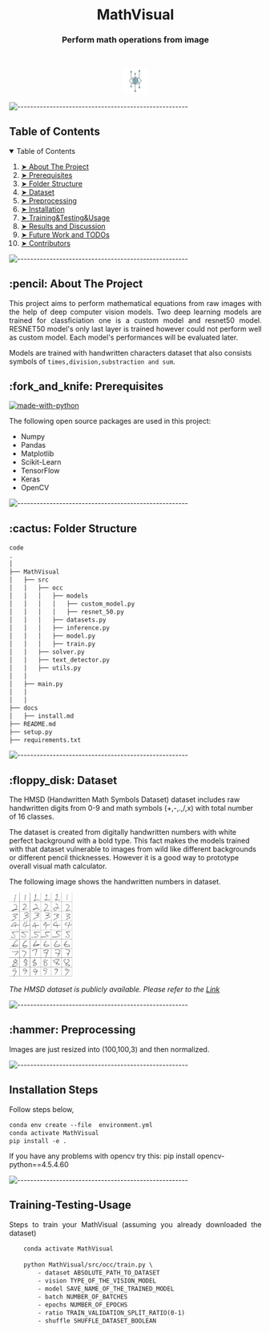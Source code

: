 
<h1 align="center"> MathVisual </h1>
<h3 align="center"> Perform math operations from image </h3>  

</br>

<p align="center"> 
  <img src="docs/ai_eyes.jpg" alt="Sample signal" width="10%" height="10%">
</p>

![-----------------------------------------------------](https://raw.githubusercontent.com/andreasbm/readme/master/assets/lines/colored.png)

<!-- TABLE OF CONTENTS -->
<h2 id="table-of-contents"> Table of Contents</h2>

<details open="open">
  <summary>Table of Contents</summary>
  <ol>
    <li><a href="#about-the-project"> ➤ About The Project</a></li>
    <li><a href="#prerequisites"> ➤ Prerequisites</a></li>
    <li><a href="#folder-structure"> ➤ Folder Structure</a></li>
    <li><a href="#dataset"> ➤ Dataset</a></li>
    <li><a href="#preprocessing"> ➤ Preprocessing</a></li>
    <li><a href="#install"> ➤ Installation</a></li>
    <li><a href="#training-testing"> ➤ Training&Testing&Usage</a></li>
    <li><a href="#results-and-discussion"> ➤ Results and Discussion</a></li>
    <li><a href="#future"> ➤ Future Work and TODOs</a></li>
    <li><a href="#contributors"> ➤ Contributors</a></li>
  </ol>
</details>

![-----------------------------------------------------](https://raw.githubusercontent.com/andreasbm/readme/master/assets/lines/rainbow.png)

<!-- ABOUT THE PROJECT -->
<h2 id="about-the-project"> :pencil: About The Project</h2>

<p align="justify">   
  This project aims to perform mathematical equations from raw images with the help of deep computer vision models. Two deep learning models are trained for classficiation one is a custom model and resnet50 model.
  RESNET50 model's only last layer is trained however could not perform well as custom model. Each model's performances will be evaluated later. 

  Models are trained with handwritten characters dataset that also consists symbols of `times,division,substraction and sum`.  
</p>

<!-- PREREQUISITES -->
<h2 id="prerequisites"> :fork_and_knife: Prerequisites</h2>

[![made-with-python](https://img.shields.io/badge/Made%20with-Python-1f425f.svg)](https://www.python.org/) <br>

<!--This project is written in Python programming language. <br>-->
The following open source packages are used in this project:
* Numpy
* Pandas
* Matplotlib
* Scikit-Learn
* TensorFlow
* Keras
* OpenCV

![-----------------------------------------------------](https://raw.githubusercontent.com/andreasbm/readme/master/assets/lines/rainbow.png)


<!-- FOLDER STRUCTURE -->
<h2 id="folder-structure"> :cactus: Folder Structure</h2>

    code
    .
    │
    ├── MathVisual
    │   ├── src
    │   │   ├── occ
    │   │   │   ├── models
    │   │   │   │   ├── custom_model.py
    │   │   │   │   ├── resnet_50.py
    │   │   │   ├── datasets.py
    │   │   │   ├── inference.py
    │   │   │   ├── model.py
    │   │   │   ├── train.py
    │   │   ├── solver.py
    │   │   ├── text_detector.py
    │   │   ├── utils.py
    │   │
    │   ├── main.py
    │   │
    │   │
    ├── docs
    │   ├── install.md
    ├── README.md
    ├── setup.py
    ├── requirements.txt

![-----------------------------------------------------](https://raw.githubusercontent.com/andreasbm/readme/master/assets/lines/rainbow.png)

<!-- DATASET -->
<h2 id="dataset"> :floppy_disk: Dataset</h2>
<p> 

  The HMSD (Handwritten Math Symbols Dataset) dataset includes raw handwritten digits from 0-9 and math symbols (+,-,.,/,x) with total number of 16 classes. 

  The dataset is created from digitally handwritten numbers with white perfect background with a bold type. This fact makes the models trained with that dataset vulnerable to images from wild
  like different backgrounds or different pencil thicknesses. However it is a good way to prototype overall visual math calculator.

  The following image shows the handwritten numbers in dataset.
</p>

<p align="left">
  <img src="docs/images_original.png" alt="Overview of Handwritten Numbers" width="25%" height="25%">
</p>

 _The HMSD dataset is publicly available. Please refer to the [Link](https://www.kaggle.com/clarencezhao/handwritten-math-symbol-dataset)_ 



![-----------------------------------------------------](https://raw.githubusercontent.com/andreasbm/readme/master/assets/lines/rainbow.png)

<!-- PREPROCESSING -->
<h2 id="preprocessing"> :hammer: Preprocessing</h2>

<p align="justify"> 
  Images are just resized into (100,100,3) and then normalized. 

![-----------------------------------------------------](https://raw.githubusercontent.com/andreasbm/readme/master/assets/lines/rainbow.png)

<!-- INSTALL HOW TO -->
<h2 id="install"> Installation Steps</h2>

<p align="justify"> 
  Follow steps below,

    conda env create --file  environment.yml
    conda activate MathVisual
    pip install -e .


<p align="Left">
  If you have any problems with opencv try this: pip install opencv-python==4.5.4.60
</p>

</p>

![-----------------------------------------------------](https://raw.githubusercontent.com/andreasbm/readme/master/assets/lines/rainbow.png)

<h2 id="training-testing"> Training-Testing-Usage</h2>

<p align="justify"> 
  Steps to train your MathVisual (assuming you already downloaded the dataset)

```
    conda activate MathVisual

    python MathVisual/src/occ/train.py \
        - dataset ABSOLUTE_PATH_TO_DATASET
        - vision TYPE_OF_THE_VISION_MODEL
        - model SAVE_NAME_OF_THE_TRAINED_MODEL
        - batch NUMBER_OF_BATCHES
        - epochs NUMBER_OF_EPOCHS
        - ratio TRAIN_VALIDATION_SPLIT_RATIO(0-1)
        - shuffle SHUFFLE_DATASET_BOOLEAN
```
